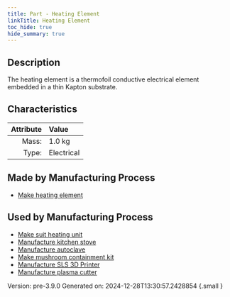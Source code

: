 ```yaml
---
title: Part - Heating Element
linkTitle: Heating Element
toc_hide: true
hide_summary: true
---
```


## Description
The heating element is a thermofoil conductive&#10;&#9;&#9;electrical element embedded in a thin Kapton substrate.

## Characteristics

| Attribute      | Value |
|--------:|:------|
|Mass:|1.0 kg|
|Type:|Electrical|

## Made by Manufacturing Process

- [Make heating element](/docs/definitions/process/make-heating-element)

## Used by Manufacturing Process

- [Make suit heating unit](/docs/definitions/process/make-suit-heating-unit)
- [Manufacture kitchen stove](/docs/definitions/process/manufacture-kitchen-stove)
- [Manufacture autoclave](/docs/definitions/process/manufacture-autoclave)
- [Make mushroom containment kit](/docs/definitions/process/make-mushroom-containment-kit)
- [Manufacture SLS 3D Printer](/docs/definitions/process/manufacture-sls-3d-printer)
- [Manufacture plasma cutter](/docs/definitions/process/manufacture-plasma-cutter)


Version: pre-3.9.0 Generated on: 2024-12-28T13:30:57.2428854
{.small }


